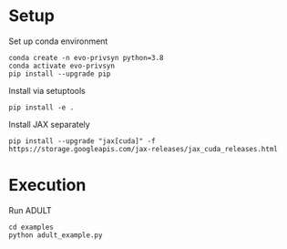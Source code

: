 # Setup

Set up conda environment
````
conda create -n evo-privsyn python=3.8
conda activate evo-privsyn
pip install --upgrade pip
````

Install via setuptools
````
pip install -e .
````

Install JAX separately
````
pip install --upgrade "jax[cuda]" -f https://storage.googleapis.com/jax-releases/jax_cuda_releases.html
````

# Execution

Run ADULT
````
cd examples
python adult_example.py
````
